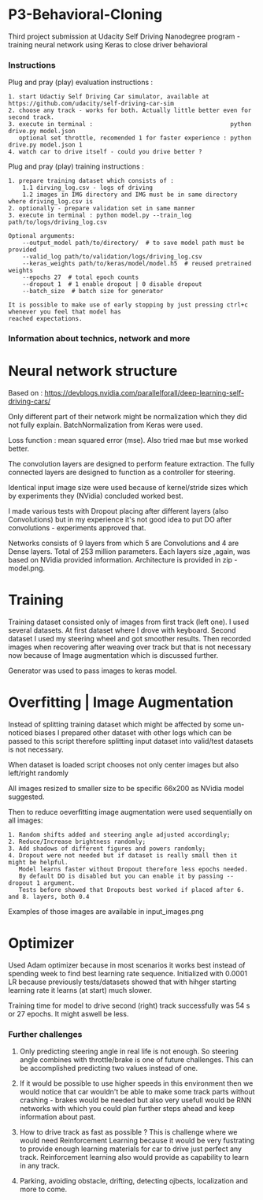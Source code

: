 # P3-Behavioral-Cloning
Third project submission at Udacity Self Driving Nanodegree program - training neural network using Keras to close driver behavioral 

### Instructions ###

Plug and pray (play) evaluation instructions :

	1. start Udactiy Self Driving Car simulator, available at https://github.com/udacity/self-driving-car-sim
	2. choose any track - works for both. Actually little better even for second track.
	3. execute in terminal :                                       python drive.py model.json
	   optional set throttle, recomended 1 for faster experience : python drive.py model.json 1
	4. watch car to drive itself - could you drive better ?

Plug and pray (play) training instructions :
	
	1. prepare training dataset which consists of :
		1.1 dirving_log.csv - logs of driving
		1.2 images in IMG directory and IMG must be in same directory where driving_log.csv is
	2. optionally - prepare validation set in same manner
	3. execute in terminal : python model.py --train_log path/to/logs/driving_log.csv
	
	Optional arguments:
		--output_model path/to/directory/  # to save model path must be provided
		--valid_log path/to/validation/logs/driving_log.csv
		--keras_weights path/to/keras/model/model.h5  # reused pretrained weights
		--epochs 27  # total epoch counts
		--dropout 1  # 1 enable dropout | 0 disable dropout
		--batch_size  # batch size for generator
	
	It is possible to make use of early stopping by just pressing ctrl+c whenever you feel that model has
	reached expectations.

### Information about technics, network and more ###

# Neural network structure  #

  Based on : https://devblogs.nvidia.com/parallelforall/deep-learning-self-driving-cars/

  Only different part of their network might be normalization which they did not fully explain.
  BatchNormalization from Keras were used.
  
  Loss function : mean squared error (mse). Also tried mae but mse worked better.

  The convolution layers are designed to perform feature extraction. The fully connected layers are designed
  to function as a controller for steering.

  Identical input image size were used because of kernel/stride sizes which by experiments they (NVidia) concluded
  worked best.
  
  I made various tests with Dropout placing after different layers (also Convolutions) but in my experience
  it's not good idea to put DO after convolutions - experiments approved that.

  Networks consists of 9 layers from which 5 are Convolutions and 4 are Dense layers. Total of 253 million parameters.
  Each layers size ,again, was based on NVidia provided information. Architecture is provided in zip - model.png.

# Training #

Training dataset consisted only of images from first track (left one). I used several datasets. 
At first dataset where I drove with keyboard. Second dataset I used my steering wheel and got smoother results.
Then recorded images when recovering after weaving over track but that is not necessary now because of Image
augmentation which is discussed further.

Generator was used to pass images to keras model.

# Overfitting | Image Augmentation #

Instead of splitting training dataset which might be affected by some un-noticed biases
I prepared other dataset with other logs which can be passed to this script therefore splitting
input dataset into valid/test datasets is not necessary.

When dataset is loaded script chooses not only center images but also left/right randomly

All images resized to smaller size to be specific 66x200 as NVidia model suggested.

Then to reduce oeverfitting image augmentation were used sequentially on all images:
    
    1. Random shifts added and steering angle adjusted accordingly;
    2. Reduce/Increase brightness randomly;
    3. Add shadows of different figures and powers randomly;
    4. Dropout were not needed but if dataset is really small then it might be helpful.
       Model learns faster without Dropout therefore less epochs needed.
       By default DO is disabled but you can enable it by passing --dropout 1 argument.
       Tests before showed that Dropouts best worked if placed after 6. and 8. layers, both 0.4

Examples of those images are available in input_images.png

# Optimizer #

Used Adam optimizer because in most scenarios it works best instead of spending week to find
best learning rate sequence. Initialized with 0.0001 LR because previously tests/datasets showed that with
hihger starting learning rate it learns (at start) much slower.

Training time for model to drive second (right) track successfully was 54 s or 27 epochs. It might aswell be less.

### Further challenges ###

1. Only predicting steering angle in real life is not enough. So steering angle combines with throttle/brake is one
   of future challenges. This can be accomplished predicting two values instead of one.

2. If it would be possible to use higher speeds in this environment then we would notice that car wouldn't be able to
   make some track parts without crashing - brakes would be needed but also very usefull would be RNN networks
   with which you could plan further steps ahead and keep information about past.
   
3. How to drive track as fast as possible ? This is challenge where we would need Reinforcement Learning because
   it would be very fustrating to provide enough learning materials for car to drive just perfect any track.
   Reinforcement learning also would provide as capability to learn in any track.
   
4. Parking, avoiding obstacle, drifting, detecting ojbects, localization and more to come.
